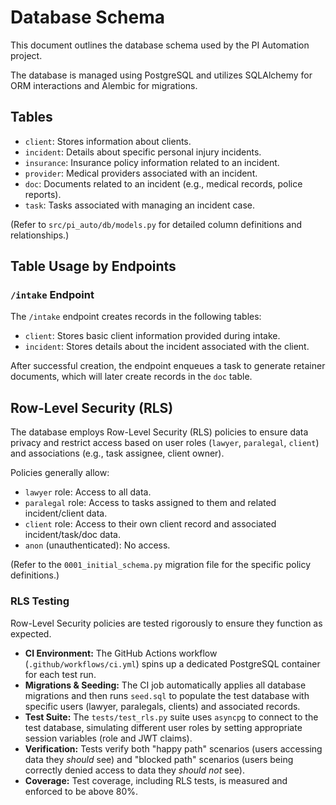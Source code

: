 # Database Schema

This document outlines the database schema used by the PI Automation project.

The database is managed using PostgreSQL and utilizes SQLAlchemy for ORM interactions and Alembic for migrations.

## Tables

- `client`: Stores information about clients.
- `incident`: Details about specific personal injury incidents.
- `insurance`: Insurance policy information related to an incident.
- `provider`: Medical providers associated with an incident.
- `doc`: Documents related to an incident (e.g., medical records, police reports).
- `task`: Tasks associated with managing an incident case.

(Refer to `src/pi_auto/db/models.py` for detailed column definitions and relationships.)

## Table Usage by Endpoints

### `/intake` Endpoint

The `/intake` endpoint creates records in the following tables:
- `client`: Stores basic client information provided during intake.
- `incident`: Stores details about the incident associated with the client.

After successful creation, the endpoint enqueues a task to generate retainer documents, which will later create records in the `doc` table.

## Row-Level Security (RLS)

The database employs Row-Level Security (RLS) policies to ensure data privacy and restrict access based on user roles (`lawyer`, `paralegal`, `client`) and associations (e.g., task assignee, client owner).

Policies generally allow:
- `lawyer` role: Access to all data.
- `paralegal` role: Access to tasks assigned to them and related incident/client data.
- `client` role: Access to their own client record and associated incident/task/doc data.
- `anon` (unauthenticated): No access.

(Refer to the `0001_initial_schema.py` migration file for the specific policy definitions.)

### RLS Testing

Row-Level Security policies are tested rigorously to ensure they function as expected.

- **CI Environment:** The GitHub Actions workflow (`.github/workflows/ci.yml`) spins up a dedicated PostgreSQL container for each test run.
- **Migrations & Seeding:** The CI job automatically applies all database migrations and then runs `seed.sql` to populate the test database with specific users (lawyer, paralegals, clients) and associated records.
- **Test Suite:** The `tests/test_rls.py` suite uses `asyncpg` to connect to the test database, simulating different user roles by setting appropriate session variables (role and JWT claims).
- **Verification:** Tests verify both "happy path" scenarios (users accessing data they *should* see) and "blocked path" scenarios (users being correctly denied access to data they *should not* see).
- **Coverage:** Test coverage, including RLS tests, is measured and enforced to be above 80%.
